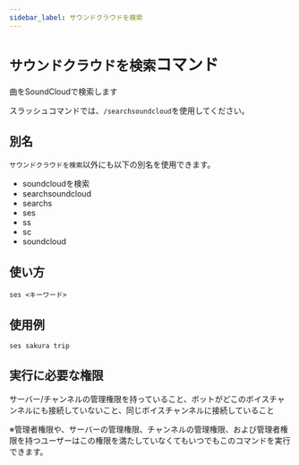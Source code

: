 ```yaml
---
sidebar_label: サウンドクラウドを検索
---
```

# `サウンドクラウドを検索`コマンド
曲をSoundCloudで検索します

スラッシュコマンドでは、`/searchsoundcloud`を使用してください。

## 別名
`サウンドクラウドを検索`以外にも以下の別名を使用できます。

- soundcloudを検索
- searchsoundcloud
- searchs
- ses
- ss
- sc
- soundcloud

## 使い方
```
ses <キーワード>
```

## 使用例
```
ses sakura trip
```


## 実行に必要な権限
サーバー/チャンネルの管理権限を持っていること、ボットがどこのボイスチャンネルにも接続していないこと、同じボイスチャンネルに接続していること

※管理者権限や、サーバーの管理権限、チャンネルの管理権限、および管理者権限を持つユーザーはこの権限を満たしていなくてもいつでもこのコマンドを実行できます。
  
